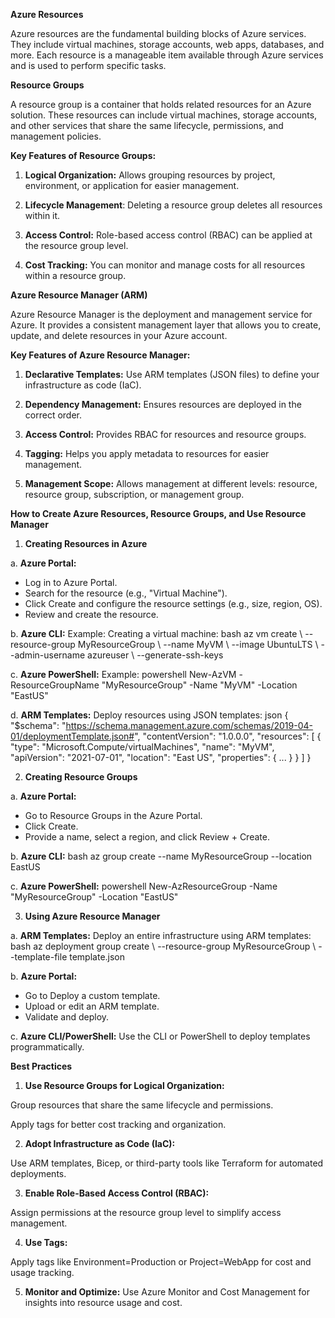 **Azure Resources**

Azure resources are the fundamental building blocks of Azure services. They include virtual machines, storage accounts, web apps, databases, and more. Each resource is a manageable item available through Azure services and is used to perform specific tasks.

**Resource Groups**

A resource group is a container that holds related resources for an Azure solution. These resources can include virtual machines, storage accounts, and other services that share the same lifecycle, permissions, and management policies.

**Key Features of Resource Groups:**

1. **Logical Organization:** Allows grouping resources by project, environment, or application for easier management.


2. **Lifecycle Management**: Deleting a resource group deletes all resources within it.


3. **Access Control:** Role-based access control (RBAC) can be applied at the resource group level.


4. **Cost Tracking:** You can monitor and manage costs for all resources within a resource group.

**Azure Resource Manager (ARM)**

Azure Resource Manager is the deployment and management service for Azure. It provides a consistent management layer that allows you to create, update, and delete resources in your Azure account.

**Key Features of Azure Resource Manager:**

1. **Declarative Templates:** Use ARM templates (JSON files) to define your infrastructure as code (IaC).


2. **Dependency Management:** Ensures resources are deployed in the correct order.


3. **Access Control:** Provides RBAC for resources and resource groups.


4. **Tagging:** Helps you apply metadata to resources for easier management.


5. **Management Scope:** Allows management at different levels: resource, resource group, subscription, or management group.

**How to Create Azure Resources, Resource Groups, and Use Resource Manager**

1. **Creating Resources in Azure**

a. **Azure Portal:**
- Log in to Azure Portal.
- Search for the resource (e.g., "Virtual Machine").
- Click Create and configure the resource settings (e.g., size, region, OS).
- Review and create the resource.

b. **Azure CLI:**
Example: Creating a virtual machine:
bash az vm create \ --resource-group MyResourceGroup \ --name MyVM \ --image UbuntuLTS \ --admin-username azureuser \ --generate-ssh-keys 

c. **Azure PowerShell:**
Example:
powershell New-AzVM -ResourceGroupName "MyResourceGroup" -Name "MyVM" -Location "EastUS" 

d. **ARM Templates:**
Deploy resources using JSON templates:
json { "$schema": "https://schema.management.azure.com/schemas/2019-04-01/deploymentTemplate.json#", "contentVersion": "1.0.0.0", "resources": [ { "type": "Microsoft.Compute/virtualMachines", "name": "MyVM", "apiVersion": "2021-07-01", "location": "East US", "properties": { ... } } ] } 

2. **Creating Resource Groups**

a. **Azure Portal:**
- Go to Resource Groups in the Azure Portal.
- Click Create.
- Provide a name, select a region, and click Review + Create.

b. **Azure CLI:**
bash az group create --name MyResourceGroup --location EastUS 

c. **Azure PowerShell:**
powershell New-AzResourceGroup -Name "MyResourceGroup" -Location "EastUS" 

3. **Using Azure Resource Manager**

a. **ARM Templates:**
Deploy an entire infrastructure using ARM templates:
bash az deployment group create \ --resource-group MyResourceGroup \ --template-file template.json 

b. **Azure Portal:**
- Go to Deploy a custom template.
- Upload or edit an ARM template.
- Validate and deploy.

c. **Azure CLI/PowerShell:**
Use the CLI or PowerShell to deploy templates programmatically.

**Best Practices**

1. **Use Resource Groups for Logical Organization:**

Group resources that share the same lifecycle and permissions.

Apply tags for better cost tracking and organization.



2. **Adopt Infrastructure as Code (IaC):**

Use ARM templates, Bicep, or third-party tools like Terraform for automated deployments.

3. **Enable Role-Based Access Control (RBAC):**

Assign permissions at the resource group level to simplify access management.

4. **Use Tags:**

Apply tags like Environment=Production or Project=WebApp for cost and usage tracking.

5. **Monitor and Optimize:**
Use Azure Monitor and Cost Management for insights into resource usage and cost.
